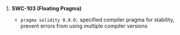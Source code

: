 1. **SWC-103 (Floating Pragma)**

    - `pragma solidity 0.8.0;` specified compiler pragma for stability, prevent errors from using multiple compiler versions


    

